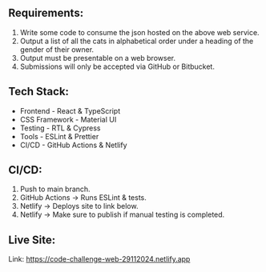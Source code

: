 ## Requirements:

1. Write some code to consume the json hosted on the above web service.
2. Output a list of all the cats in alphabetical order under a heading of the gender of their owner.
3. Output must be presentable on a web browser.
4. Submissions will only be accepted via GitHub or Bitbucket.

## Tech Stack:

- Frontend - React & TypeScript
- CSS Framework - Material UI
- Testing - RTL & Cypress
- Tools - ESLint & Prettier
- CI/CD - GitHub Actions & Netlify

## CI/CD:

1. Push to main branch.
2. GitHub Actions -> Runs ESLint & tests.
3. Netlify -> Deploys site to link below.
4. Netlify -> Make sure to publish if manual testing is completed.

## Live Site:

Link: https://code-challenge-web-29112024.netlify.app
